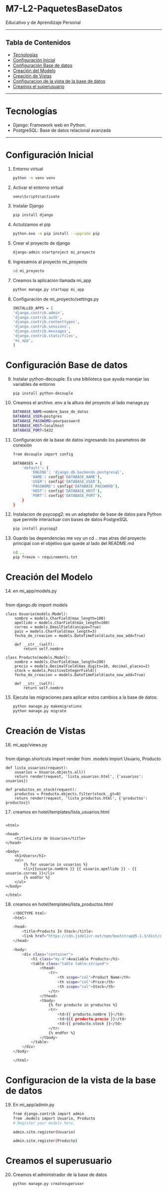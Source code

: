 # M7-L2-PaquetesBaseDatos
Educativo y de Aprendizaje Personal

---
## Tabla de Contenidos
- [Tecnologías](#Tecnologías)
- [Configuración Inicial](#configuración-Inicial)
- [Configuración Base de datos](#configuración-Base-de-datos)
- [Creación del Modelo](#creación-del-modelo)
- [Creación de Vistas](#creación-de-vistas)
- [Configuracion de la vista de la base de datos](#Configuracion-de-la-vista-de-la-base-de-datos)
- [Creamos el superusuario](#creamos-el-superusuario)
---
# Tecnologías
- Django: Framework web en Python.
- PostgreSQL: Base de datos relacional avanzada 
--- 
# Configuración Inicial 
1. Entorno virtual 
    ```bash 
    python -m venv venv

2. Activar el entorno virtual
    ```bash 
    venv\Scripts\activate

3. Instalar Django
    ```bash 
    pip install django 

4. Actulizamos el pip 
    ```bash
    python.exe -m pip install --upgrade pip

5. Crear el proyecto de django
    ```bash 
    django-admin startproject mi_proyecto 

6. Ingresamos al proyecto mi_proyecto 
    ```bash 
    cd mi_proyecto

7. Creamos la aplicacion llamada mi_app
    ```bash     
    python manage.py startapp mi_app

8. Configuración de mi_proyecto/settings.py 
    ```bash 
    INSTALLED_APPS = [
    'django.contrib.admin',
    'django.contrib.auth',
    'django.contrib.contenttypes',
    'django.contrib.sessions',
    'django.contrib.messages',
    'django.contrib.staticfiles',
    'mi_app',
    ]

# Configuración Base de datos
9. Instalar python-decouple: Es una biblioteca que ayuda manejar las variables de entorno 
    ```bash
    pip install python-decouple

10. Creamos el archivo .env a la altura del proyecto al lado manage.py 
    ```bash
    DATABASE_NAME=nombre_base_de_datos
    DATABASE_USER=postgres
    DATABASE_PASSWORD=yourpassword
    DATABASE_HOST=localhost
    DATABASE_PORT=5432

11. Configuracion de la base de datos ingresando los parametros de conexión 
    ```bash
    from decouple import config

    DATABASES = {
        'default': {
            'ENGINE': 'django.db.backends.postgresql',
            'NAME': config('DATABASE_NAME'),
            'USER': config('DATABASE_USER'),
            'PASSWORD': config('DATABASE_PASSWORD'),
            'HOST': config('DATABASE_HOST'),
            'PORT': config('DATABASE_PORT'),
        }
    }
12. Instalacion de psycopg2: es un adaptador de base de datos para Python que permite interactuar con bases de datos PostgreSQL
    ```bash
    pip install psycopg2 

13. Guardo las dependencias me voy un cd .. mas atras del proyecto principal con el objetivo que quede al lado del README.md
    ```bash
    cd ..
    pip freeze > requirements.txt

# Creación del Modelo 

14. en mi_app/models.py
    ```bash
   from django.db import models

    class Usuario(models.Model):
        nombre = models.CharField(max_length=100)
        apellido = models.CharField(max_length=100)
        correo = models.EmailField(unique=True)
        pais = models.CharField(max_length=3)
        fecha_de_creacion = models.DateTimeField(auto_now_add=True)

        def __str__(self):
            return self.nombre

    class Producto(models.Model):
        nombre = models.CharField(max_length=200)
        precio = models.DecimalField(max_digits=10, decimal_places=2)
        stock = models.PositiveIntegerField()
        fecha_de_creacion = models.DateTimeField(auto_now_add=True)

        def __str__(self):
            return self.nombre

15. Ejecuta las migraciones para aplicar estos cambios a la base de datos:
    ```bash 
    python manage.py makemigrations
    python manage.py migrate

# Creación de Vistas

16. mi_app/views.py 
    ```bash 
   from django.shortcuts import render
    from .models import Usuario, Producto

    def lista_usuarios(request):
        usuarios = Usuario.objects.all()
        return render(request, 'lista_usuarios.html', {'usuarios': usuarios})

    def productos_en_stock(request):
        productos = Producto.objects.filter(stock__gt=0)
        return render(request, 'lista_productos.html', {'productos': productos})

17. creamos en hotel/templates/lista_usuarios.html 
    ```bash 
   <!DOCTYPE html>
    <html>

    <head>
        <title>Lista de Usuarios</title>
    </head>

    <body>
        <h1>Users</h1>
        <ul>
            {% for usuario in usuarios %}
            <li>{{usuario.nombre }} {{ usuario.apellido }} - {{ usuario.correo }}</li>
            {% endfor %}
        </ul>
    </body>

    </html>
18. creamos en hotel/templates/lista_productos.html 
    ```bash 
    <!DOCTYPE html>
    <html>

    <head>
        <title>Products In Stock</title>
        <link href="https://cdn.jsdelivr.net/npm/bootstrap@5.1.3/dist/css/bootstrap.min.css" rel="stylesheet">
    </head>

    <body>
        <div class="container">
            <h1 class="my-4">Available Products</h1>
            <table class="table table-striped">
                <thead>
                    <tr>
                        <th scope="col">Product Name</th>
                        <th scope="col">Price</th>
                        <th scope="col">Stock</th>
                    </tr>
                </thead>
                <tbody>
                    {% for producto in productos %}
                    <tr>
                        <td>{{ producto.nombre }}</td>
                        <td>${{ producto.precio }}</td>
                        <td>{{ producto.stock }}</td>
                    </tr>
                    {% endfor %}
                </tbody>
            </table>
        </div>
    </body>

    </html>

# Configuracion de la vista de la base de datos
19. En mi_app/admin.py 
    ```bash	
    from django.contrib import admin
    from .models import Usuario, Producto
    # Register your models here.

    admin.site.register(Usuario)

    admin.site.register(Producto)

# Creamos el superusuario
20. Creamos el administrador de la base de datos
    ```bash	
    python manage.py createsuperuser